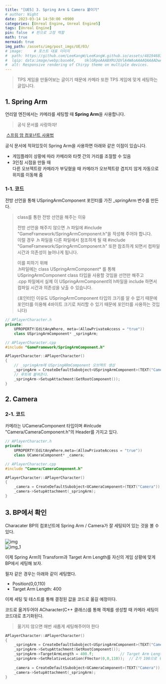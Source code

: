 ```yaml
---
title: "[UE5] 3. Spring Arm & Camera 붙이기"
# author: Night
date: 2023-03-14 14:50:00 +0900
categories: [Unreal Engine, Unreal Engine5]
tags: [Unreal Engine]
pin: false  # 핀으로 고정 역할
math: true
mermaid: true
img_path: /assets/img/post_imgs/UE/03/
# image:     # 포스트 대표 이미지
#  path: https://github.com/LeeKangW/LeeKangW.github.io/assets/48194683/7e5b8251-2544-4eea-b702-ad59aa404e9e
#  lqip: data:image/webp;base64,    UklGRpoAAABXRUJQVlA4WAoAAAAQAAAADwAABwAAQUxQSDIAAAARL0AmbZurmr57yyIiqE8oiG0bejIYEQTgqiDA9vqnsUSI6H+oAERp2HZ65qP/VIAWAFZQOCBCAAAA8AEAnQEqEAAIAAVAfCWkAALp8sF8rgRgAP7o9FDvMCkMde9PK7euH5M1m6VWoDXf2FkP3BqV0ZYbO6NA/VFIAAAA
#  alt: Responsive rendering of Chirpy theme on multiple devices.
---
```


> TPS 게임을 만들어보는 글이기 때문에 카메라 또한 TPS 게임에 맞게 세팅하는 글입니다.

## 1\. Spring Arm

언리얼 엔진에서는 카메라를 세팅할 때 **Spring Arm**을 사용합니다.

> 공식 문서를 사랑하자!

 [스프링 암 컴포넌트 사용법](https://docs.unrealengine.com/4.27/ko/InteractiveExperiences/UsingCameras/SpringArmComponents/)

공식 문서에 적혀있듯이 Spring Arm을 사용하면 아래와 같은 이점이 있습니다.

-   게임플레이 상황에 따라 카메라와 타켓 간의 거리를 조절할 수 있음
-   3인칭 시점을 만들 때  
    다른 오브젝트랑 카메라가 부딪혔을 때 카메라가 오브젝트랑 겹치지 않게 자동으로 위치를 이동해 줌

### 1-1. 코드

전방 선언을 통해 USpringArmComponent 포인터를 가진 \_springArm 변수를 만든다.

> class를 통한 전방 선언을 해주는 이유  
>   
> 전방 선언을 해주지 않으면 .h 파일에 #include "GameFramework/SpringArmComponent.h"을 작성해 주어야 합니다.  
> 이럴 경우 .h 파일을 다른 파일에서 참조하게 될 때 #include "GameFramework/SpringArmComponent.h" 또한 참조하게 되면서 컴파일 시간과 의존성이 늘어나게 됩니다.  
>   
> 이를 피하기 위해  
> .h파일에는 class USpringArmComponent\* 를 통해 USpringArmComponent class 타입을 사용할 것임을 선언만 해주고  
> .cpp 파일에서 실제 이 USpringArmComponent의 h파일을 include 하면서 컴파일 시간과 의존성을 낮출 수 있습니다.  
>   
> (포인터인 이유도 USpringArmComponent 타입의 크기를 알 수 없기 때문에 포인터를 이용해 4바이트 크기로 처리할 수 있기 때문에 포인터를 사용하는 것입니다)

```cpp
// APlayerCharacter.h
private:
    UPROPERTY(EditAnyWhere, meta=(AllowPrivateAccess = "true"))
    class USpringArmComponent* _springArm;
```

```cpp
// APlayerCharacter.cpp
#include "GameFramework/SpringArmComponent.h"

APlayerCharacter::APlayerCharacter()
{
	// _springArm에 USpringARmComponent 오브젝트 생성
	_springArm = CreateDefaultSubobject<USpringArmComponent>(TEXT("CameraSpringArm"));
	// 루트에 붙여준다.
	_springArm->SetupAttachment(GetRootComponent());
}
```

## 2\. Camera

### 2-1. 코드

카메라는 UCameraComponent 타입이며 #inlcude "Camera/CameraComponent.h"의 Header를 가지고 있다.

```cpp
// APlayerCharacter.h
private:
    UPROPERTY(EditAnyWhere,meta=(AllowPrivateAccess = "true"))
    class UCameraComponent* _camera;
```

```cpp
// APlayerCharacter.cpp
#include "Camera/CameraComponent.h"

APlayerCharacter::APlayerCharacter()
{
	_camera = CreateDefaultSubobject<UCameraComponent>(TEXT("Camera"));
	_camera->SetupAttachment(_springArm);
}​
```

## 3\. BP에서 확인

Characater BP의 컴포넌트에 Spring Arm / Camera가 잘 세팅되어 있는 것을 볼 수 있다.

![img](img.png)  
![img_1](img_1.png)  

이제 Spring Arm의 Transform과 Target Arm Length를 자신의 게임 상황에 맞게 BP에서 세팅해 보자.

필자 같은 경우는 아래와 같이 세팅했다.

-   Position(0,0,110)
-   Target Arm Length: 400

이제 세팅 및 테스트를 통해 결정된 값을 코드로 옮길 예정이다.

코드로 옮겨두어야 ACharacter(C++ 클래스)를 통해 객체를 생성할 때 카메라 세팅이 코드대로 초기화된다.

> 옮기지 않으면 매번 새롭게 세팅해주어야 한다

```cpp
APlayerCharacter::APlayerCharacter()
{
	_springArm = CreateDefaultSubobject<USpringArmComponent>(TEXT("CameraSpringArm"));
	_springArm->SetupAttachment(GetRootComponent());
	_springArm->TargetArmLength = 400.f;			// Target Arm Length: 400
	_springArm->SetRelativeLocation(FVector(0,0,110));	// Z가 100으로 위치 수정
	
	_camera = CreateDefaultSubobject<UCameraComponent>(TEXT("Camera"));
	_camera->SetupAttachment(_springArm);
}
```